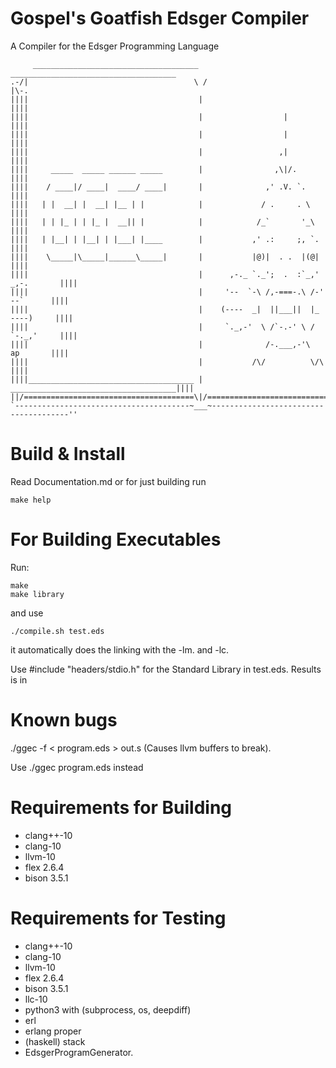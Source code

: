 # Gospel's Goatfish Edsger Compiler
A Compiler for the Edsger Programming Language
```
     _____________________________________   _____________________________________
.-/|                                     \ /                                     |\-.
||||                                      |                                      ||||
||||                                      |                  |                   ||||
||||                                      |                  |                   ||||
||||                                      |                 ,|                   ||||
||||     _____  _____ ______ _____        |                ,\|/.                 ||||
||||    / ____|/ ____|  ____/ ____|       |              ,' .V. `.               ||||
||||   | |  __| |  __| |__ | |            |             / .     . \              ||||
||||   | | |_ | | |_ |  __|| |            |            /_`       '_\             ||||
||||   | |__| | |__| | |___| |____        |           ,' .:     ;, `.            ||||
||||    \_____|\_____|______\_____|       |           |@)|  . .  |(@|            ||||
||||                                      |      ,-._ `._';  .  :`_,' _,-.       ||||
||||                                      |     '--  `-\ /,-===-.\ /-'  --`      ||||
||||                                      |    (----  _|  ||___||  |_  ----)     ||||
||||                                      |     `._,-'  \ /`-.-' \ /  `-._,'     ||||
||||                                      |              /-.___,-'\     ap       ||||
||||                                      |           /\/          \/\           ||||
||||_____________________________________ | _____________________________________||||
||/======================================\|/======================================\||
`---------------------------------------~___~--------------------------------------''
```

# Build & Install
Read Documentation.md or for just building run
```
make help
```

# For Building Executables
Run:
```
make
make library
```
and use 
```
./compile.sh test.eds
```
it automatically does the linking with the -lm. and -lc.

Use #include "headers/stdio.h" for the Standard Library in test.eds. Results is in 


# Known bugs
./ggec -f < program.eds > out.s (Causes llvm buffers to break). 

Use ./ggec program.eds instead


# Requirements for Building
- clang++-10
- clang-10
- llvm-10
- flex 2.6.4
- bison 3.5.1
  
# Requirements for Testing
- clang++-10
- clang-10
- llvm-10
- flex 2.6.4
- bison 3.5.1
- llc-10
- python3 with (subprocess, os, deepdiff)
- erl
- erlang proper
- (haskell) stack
- EdsgerProgramGenerator.

